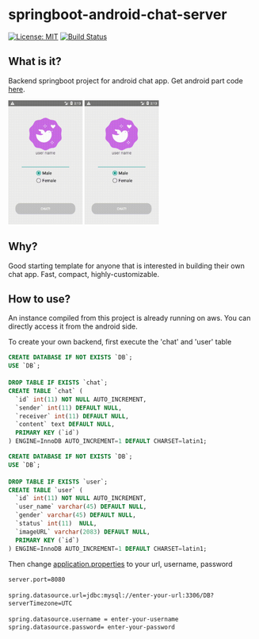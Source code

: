 # springboot-android-chat-server

[![License: MIT](https://img.shields.io/badge/License-MIT-yellow.svg)](https://opensource.org/licenses/MIT) [![Build Status](https://travis-ci.org/Fnil/springboot-android-chat-client.svg?branch=master)](https://travis-ci.org/Fnil/springboot-android-chat-client)

## What is it?

Backend springboot project for android chat app. Get android part code [here](https://github.com/Fnil/springboot-android-chat-client).



<img src="https://github.com/Fnil/springboot-android-chat-client/blob/master/screenshot/demo1.gif?raw=true" alt="A screenshot illustratrating the UI of the app" width="150" style="display: inline; "/> <img src="https://github.com/Fnil/springboot-android-chat-client/blob/master/screenshot/demo2.gif?raw=true" alt="A screenshot illustratrating the UI of the app" width="150" style="display: inline; "/>

## Why?

Good starting template for anyone that is interested in building their own chat app. Fast, compact, highly-customizable.

## How to use?

An instance compiled from this project is already running on aws. You can directly access it from the android side.

To create your own backend, first execute the 'chat' and 'user' table


```sql
CREATE DATABASE IF NOT EXISTS `DB`;
USE `DB`;

DROP TABLE IF EXISTS `chat`;
CREATE TABLE `chat` (
  `id` int(11) NOT NULL AUTO_INCREMENT,
  `sender` int(11) DEFAULT NULL,
  `receiver` int(11) DEFAULT NULL,
  `content` text DEFAULT NULL,  
  PRIMARY KEY (`id`)
) ENGINE=InnoDB AUTO_INCREMENT=1 DEFAULT CHARSET=latin1;
```


```sql
CREATE DATABASE IF NOT EXISTS `DB`;
USE `DB`;

DROP TABLE IF EXISTS `user`;
CREATE TABLE `user` (
  `id` int(11) NOT NULL AUTO_INCREMENT,
  `user_name` varchar(45) DEFAULT NULL,
  `gender` varchar(45) DEFAULT NULL,
  `status` int(11)  NULL, 
  `imageURL` varchar(2083) DEFAULT NULL,
  PRIMARY KEY (`id`)
) ENGINE=InnoDB AUTO_INCREMENT=1 DEFAULT CHARSET=latin1;
```

Then change [application.properties](https://github.com/Fnil/springboot-android-chat-server/blob/master/src/main/resources/application.properties) to your url, username, password

```
server.port=8080

spring.datasource.url=jdbc:mysql://enter-your-url:3306/DB?serverTimezone=UTC

spring.datasource.username = enter-your-username
spring.datasource.password= enter-your-password
```
